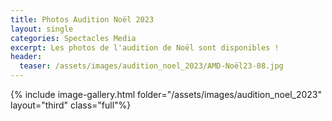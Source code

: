 ```yaml
---
title: Photos Audition Noël 2023
layout: single
categories: Spectacles Media
excerpt: Les photos de l'audition de Noël sont disponibles !
header:
  teaser: /assets/images/audition_noel_2023/AMD-Noël23-08.jpg
---
```


{% include image-gallery.html folder="/assets/images/audition_noel_2023" layout="third" class="full"%}

